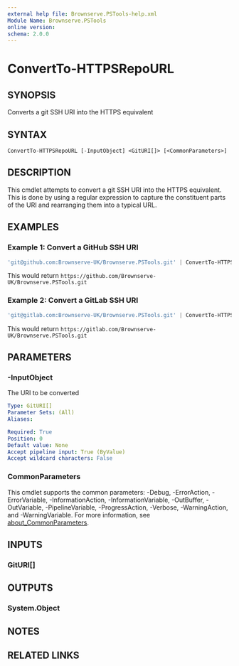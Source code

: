 ```yaml
---
external help file: Brownserve.PSTools-help.xml
Module Name: Brownserve.PSTools
online version:
schema: 2.0.0
---
```


# ConvertTo-HTTPSRepoURL

## SYNOPSIS

Converts a git SSH URI into the HTTPS equivalent

## SYNTAX

```text
ConvertTo-HTTPSRepoURL [-InputObject] <GitURI[]> [<CommonParameters>]
```

## DESCRIPTION

This cmdlet attempts to convert a git SSH URI into the HTTPS equivalent.
This is done by using a regular expression to capture the constituent parts of the URI and rearranging them into a typical URL.

## EXAMPLES

### Example 1: Convert a GitHub SSH URI

```powershell
'git@github.com:Brownserve-UK/Brownserve.PSTools.git' | ConvertTo-HTTPSRepoURL
```

This would return `https://github.com/Brownserve-UK/Brownserve.PSTools.git`

### Example 2: Convert a GitLab SSH URI

```powershell
'git@gitlab.com:Brownserve-UK/Brownserve.PSTools.git' | ConvertTo-HTTPSRepoURL
```

This would return `https://gitlab.com/Brownserve-UK/Brownserve.PSTools.git`

## PARAMETERS

### -InputObject

The URI to be converted

```yaml
Type: GitURI[]
Parameter Sets: (All)
Aliases:

Required: True
Position: 0
Default value: None
Accept pipeline input: True (ByValue)
Accept wildcard characters: False
```

### CommonParameters

This cmdlet supports the common parameters: -Debug, -ErrorAction, -ErrorVariable, -InformationAction, -InformationVariable, -OutBuffer, -OutVariable, -PipelineVariable, -ProgressAction, -Verbose, -WarningAction, and -WarningVariable. For more information, see [about_CommonParameters](http://go.microsoft.com/fwlink/?LinkID=113216).

## INPUTS

### GitURI[]

## OUTPUTS

### System.Object

## NOTES

## RELATED LINKS
